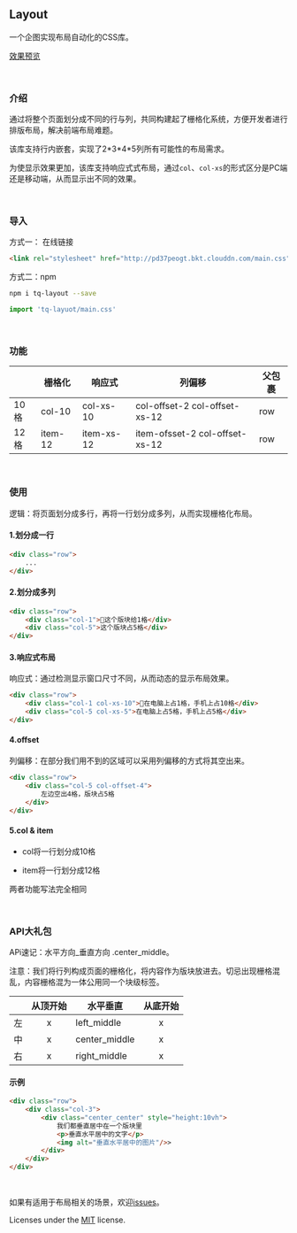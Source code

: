 ## Layout

一个企图实现布局自动化的CSS库。

[效果预览](https://jilaokang.club/layout/example/)

<br/>

### 介绍
通过将整个页面划分成不同的行与列，共同构建起了栅格化系统，方便开发者进行排版布局，解决前端布局难题。

该库支持行内嵌套，实现了2\*3\*4\*5列所有可能性的布局需求。

为使显示效果更加，该库支持响应式式布局，通过`col`、`col-xs`的形式区分是PC端还是移动端，从而显示出不同的效果。

<br/>

### 导入 

方式一： 在线链接

```html
<link rel="stylesheet" href="http://pd37peogt.bkt.clouddn.com/main.css">
```
方式二：npm

````bash
npm i tq-layout --save
````
````js
import 'tq-layuot/main.css'
````

<br/>

### 功能
|      | 栅格化  | 响应式     | 列偏移                         | 父包裹 |
| ---- | ------- | ---------- | ------------------------------ | ------ |
| 10格 | col-10  | col-xs-10  | col-offset-2 col-offset-xs-12  | row    |
| 12格 | item-12 | item-xs-12 | item-ofsset-2 col-offset-xs-12 | row    |

<br/>

### 使用

逻辑：将页面划分成多行，再将一行划分成多列，从而实现栅格化布局。

#### 1.划分成一行

````html
<div class="row">
    ...
</div>
````

#### 2.划分成多列

````html
<div class="row">
    <div class="col-1">这个版块给1格</div>
    <div class="col-5">这个版块占5格</div>
</div>
````

#### 3.响应式布局

响应式：通过检测显示窗口尺寸不同，从而动态的显示布局效果。

````html
<div class="row">
    <div class="col-1 col-xs-10">在电脑上占1格，手机上占10格</div>
    <div class="col-5 col-xs-5">在电脑上占5格，手机上占5格</div>
</div>
````

#### 4.offset

列偏移：在部分我们用不到的区域可以采用列偏移的方式将其空出来。

````html
<div class="row">
    <div class="col-5 col-offset-4">
        左边空出4格，版块占5格
    </div>
</div>
````

#### 5.col & item

- col将一行划分成10格

- item将一行划分成12格

两者功能写法完全相同

<br/>

### API大礼包

APi速记：水平方向_垂直方向 .center_middle。

注意：我们将行列构成页面的栅格化，将内容作为版块放进去。切忌出现栅格混乱，内容栅格混为一体公用同一个块级标签。


|    | 从顶开始 | 水平垂直     | 从底开始 |
| -- | :----------:| ---------------- | :--------: |
| 左 |      x      | left_middle   |   x       |
| 中 |     x       | center_middle |     x     |
| 右 |      x      | right_middle |    x      |

#### 示例

````html
<div class="row">
    <div class="col-3">
        <div class="center_center" style="height:10vh">
            我们都垂直居中在一个版块里
            <p>垂直水平居中的文字</p>
            <img alt="垂直水平居中的图片"/>>
        </div>
    </div>
</div>
````

<br/>

如果有适用于布局相关的场景，欢迎[issues](https://github.com/jilaokang/layout/issues)。

Licenses under the [MIT](https://opensource.org/licenses/MIT) license.

